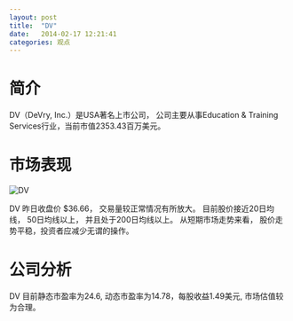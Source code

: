 ```yaml
---
layout: post
title:  "DV"
date:   2014-02-17 12:21:41
categories: 观点
---
```


# 简介
DV（DeVry, Inc.）是USA著名上市公司，
公司主要从事Education & Training Services行业，当前市值2353.43百万美元。

# 市场表现

![DV](http://finviz.com/chart.ashx?t=DV&ty=c&ta=1&p=d&s=l)

DV 昨日收盘价 $36.66，
交易量较正常情况有所放大。
目前股价接近20日均线，
50日均线以上，
并且处于200日均线以上。
从短期市场走势来看，
股价走势平稳，投资者应减少无谓的操作。

# 公司分析
DV 目前静态市盈率为24.6, 动态市盈率为14.78，每股收益1.49美元,
市场估值较为合理。

